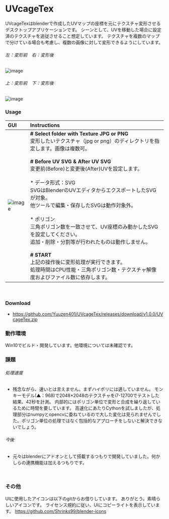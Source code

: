 # UVcageTex

UVcageTexはblenderで作成したUVマップの座標を元にテクスチャ変形させるデスクトップアプリケーションです。
シーンとして、UVを移動した場合に設定済のテクスチャを追従させること想定しています。
テクスチャを複数のマップで分けている場合も考慮し、複数の画像に対して変形できるようにしています。
<br>
###### 左：変形前　右：変形後
![image](https://user-images.githubusercontent.com/124477558/233796348-56da3b45-1df9-4a9d-a5df-73674d46fc4a.png)
<br>
###### 上：変形前　下：変形後
![image](https://user-images.githubusercontent.com/124477558/233796684-4ac76c70-2b73-4482-a39f-0812fa0f9fc8.png)
<br>

### Usage

|GUI|Instructions|
|:----|:----|
|![image](https://user-images.githubusercontent.com/124477558/233797106-be389e97-cc99-4f02-bfb8-b3aec03c9d14.png)|<b># Select folder with Texture JPG or PNG</b><br>変形したいテクスチャ（jpg or png）のディレクトリを指定します。画像は複数可。<br><br><b># Before UV SVG & After UV SVG</b><br>変更前(Before)と変更後(After)UVを設定します。<br><br>* データ形式：SVG</b><br>SVGはBlenderのUVエディタからエクスポートしたSVGが対象。<br>他ツールで編集・保存したSVGは動作対象外。<br><br>* ポリゴン<br>三角ポリゴン数を一致させて、UV座標のみ動かしたSVGを設定してください。<br>追加・削除・分割等が行われたものは動作しません。<br><br><b># START</b><br>上記の操作後に変形処理が実行できます。<br>処理時間はCPU性能・三角ポリゴン数・テクスチャ解像度およびファイル数に依存します。|
<br>

### Download
* https://github.com/Yuuzen401/UVcageTex/releases/download/v1.0.0/UVcageTex.zip

### 動作環境
Win10でビルド・開発しています。他環境については未確認です。
<br>

### 課題

###### 処理速度
* 残念ながら、速いとは言えません。まずハイポリには適していません。
モンキーモデル(▲：968)で2048*2048のテクスチャをi7-12700でテストした結果、42秒を計測。
内部的にはポリゴン単位で変形と合成を繰り返しているために時間を要しています。
高速化にあたりCythonを試しましたが、処理部分はnumpyとopencvに委ねているので大した変化は見られませんでした。ポリゴン単位の処理ではなく包括的なアプローチをしないと解決できないでしょう。

###### 今後
* 元々はblenderにアドオンとして搭載するつもりで開発していました。何かしらの連携機能は加えるつもりです。
<br>

### その他
UIに使用したアイコンは以下のgitからお借りしています。
ありがとう。素晴らしいアイコンです。
ライセンス規約に従い、UIにコピーライトを表示しています。
https://github.com/Shrinks99/blender-icons